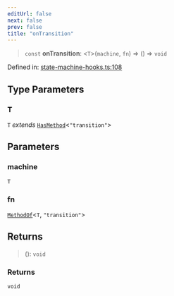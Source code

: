 ```yaml
---
editUrl: false
next: false
prev: false
title: "onTransition"
---
```


> `const` **onTransition**: \<`T`\>(`machine`, `fn`) => () => `void`

Defined in: [state-machine-hooks.ts:108](https://github.com/WinstonFassett/matchina/blob/2d22b2187dda803854f54b63fe09d04bd833387d/src/state-machine-hooks.ts#L108)

## Type Parameters

### T

`T` *extends* [`HasMethod`](/docs/src/content/docs/reference/type-aliases/hasmethod/)\<`"transition"`\>

## Parameters

### machine

`T`

### fn

[`MethodOf`](/docs/src/content/docs/reference/type-aliases/methodof/)\<`T`, `"transition"`\>

## Returns

> (): `void`

### Returns

`void`

